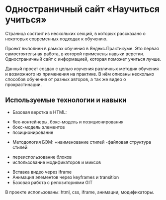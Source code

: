 # Одностраничный сайт «Научиться учиться»
Страница состоит из нескольких секций, в которых рассказано о некоторых современных подходах к обучению.

Проект выполнен в рамках обучения в Яндекс.Практикуме. Это первая самостоятельная работа, в которой применены навыки верстки.
Одностраничный сайт с информацией, которая поможет учиться лучше.

Данный проект создан с целью изучения различных методик обучения и возможного их применения на практике.
В нём описаны несколько способов обучения от разных авторов, а так же видео о прокрастинации.

## Используемые технологии и навыки
* Базовая верстка в HTML:
 - flex-контейнеры, бокс-модель и позиционирования
 - бокс-модель элементов
 - позиционирование
* Методология БЭМ:
 +наименование стилей
 -файловая структура стилей
 + переиспользование блоков
 + использование модификаторов и миксов
* Вставка видео через iframe
* Анимация элементов через keyframes и transition
* Базовая работа с репозиториями GIT

В проекте использованы:
html, css, iframe, анимации, модификаторы.

